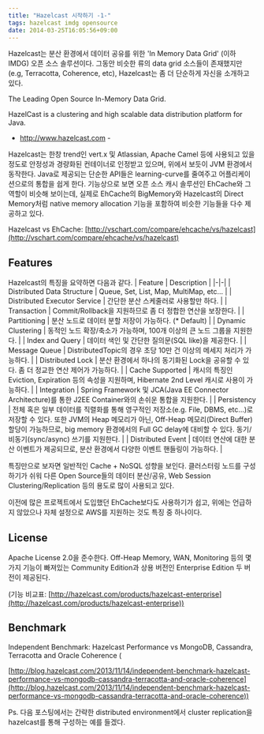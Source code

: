 ```yaml
---
title: "Hazelcast 시작하기 -1-"
tags: hazelcast imdg opensource
date: 2014-03-25T16:05:56+09:00
---
```


Hazelcast는 분산 환경에서 데이터 공유를 위한 'In Memory Data Grid' (이하 IMDG) 오픈 소스 솔루션이다. 그동안 비슷한 류의 data grid 소스들이 존재했지만(e.g, Terracotta, Coherence, etc), Hazelcast는 좀 더 단순하게 자신을 소개하고 있다.

The Leading Open Source In-Memory Data Grid.

HazelCast is a clustering and high scalable data distribution platform for Java.

- http://www.hazelcast.com -

Hazelcast는 한창 trend인 vert.x 및 Atlassian, Apache Camel 등에 사용되고 있을 정도로 안정성과 경량화된 컨테이너로 인정받고 있으며, 위에서 보듯이 JVM 환경에서 동작한다. Java로 제공되는 단순한 API들은 learning-curve를 줄여주고 어플리케이션으로의 통합을 쉽게 한다. 기능상으로 보면 오픈 소스 캐시 솔루션인 EhCache와 그 역할이 비슷해 보이는데, 실제로 EhCache의 BigMemory와 Hazelcast의 Direct Memory처럼 native memory allocation 기능을 포함하여 비슷한 기능들을 다수 제공하고 있다.

Hazelcast vs EhCache: [http://vschart.com/compare/ehcache/vs/hazelcast](http://vschart.com/compare/ehcache/vs/hazelcast)

## Features
Hazelcast의 특징을 요약하면 다음과 같다.
| Feature | Description |
|-|-|
| Distributed Data Structure | Queue, Set, List, Map, MultiMap, etc... |
| Distributed Executor Service | 간단한 분산 스케줄러로 사용할만 하다. |
| Transaction | Commit/Rollback을 지원하므로 좀 더 정합한 연산을 보장한다. |
| Partitioning | 분산 노드로 데이터 분할 저장이 가능하다. (* Default) |
| Dynamic Clustering | 동적인 노드 확장/축소가 가능하며, 100개 이상의 큰 노드 그룹을 지원한다. |
| Index and Query | 데이터 색인 및 간단한 질의문(SQL like)을 제공한다. |
| Message Queue | DistributedTopic의 경우 초당 10만 건 이상의 메세지 처리가 가능하다. |
| Distributed Lock | 분산 환경에서 하나의 동기화된 Lock을 공유할 수 있다. 좀 더 정교한 연산 제어가 가능하다. |
| Cache Supported | 캐시의 특징인 Eviction, Expiration 등의 속성을 지원하며, Hibernate 2nd Level 캐시로 사용이 가능하다. |
| Integration | Spring Framework 및 JCA(Java EE Connector Architecture)를 통한 J2EE Container와의 손쉬운 통합을 지원한다. |
| Persistency | 전체 혹은 일부 데이터를 직렬화를 통해 영구적인 저장소(e.g. File, DBMS, etc...)로 저장할 수 있다. 또한 JVM의 Heap 메모리가 아닌, Off-Heap 메모리(Direct Buffer) 할당이 가능하므로, big memory 환경에서의 Full GC delay에 대비할 수 있다. 동기/비동기(sync/async) 쓰기를 지원한다. |
| Distributed Event | 데이터 연산에 대한 분산 이벤트가 제공되므로, 분산 환경에서 다양한 이벤트 핸들링이 가능하다. |

특징만으로 보자면 일반적인 Cache + NoSQL 성향을 보인다. 클러스터링 노드를 구성하기가 쉬워 다른 Open Source들의 데이터 분산/공유, Web Session Clustering/Replication 등의 용도로 많이 사용되고 있다.

이전에 많은 프로젝트에서 도입했던 EhCache보다도 사용하기가 쉽고, 위에는 언급하지 않았으나 자체 설정으로 AWS를 지원하는 것도 특징 중 하나이다.

## License
Apache License 2.0을 준수한다. Off-Heap Memory, WAN, Monitoring 등의 몇가지 기능이 빠져있는 Community Edition과 상용 버전인 Enterprise Edition 두 버전이 제공된다.

(기능 비교표: [http://hazelcast.com/products/hazelcast-enterprise](http://hazelcast.com/products/hazelcast-enterprise))

## Benchmark
Independent Benchmark: Hazelcast Performance vs MongoDB, Cassandra, Terracotta and Oracle Coherence (

[http://blog.hazelcast.com/2013/11/14/independent-benchmark-hazelcast-performance-vs-mongodb-cassandra-terracotta-and-oracle-coherence](http://blog.hazelcast.com/2013/11/14/independent-benchmark-hazelcast-performance-vs-mongodb-cassandra-terracotta-and-oracle-coherence))

Ps. 다음 포스팅에서는 간략한 distributed environment에서 cluster replication을 hazelcast를 통해 구성하는 예를 들겠다.

